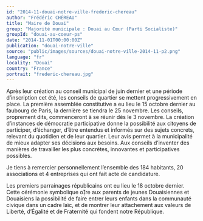 ```yaml
---
id: "2014-11-douai-notre-ville-frederic-chereau"
author: "Frédéric CHÉREAU"
title: "Maire de Douai"
group: "Majorité municipale : Douai au Cœur (Parti Socialiste)"
groupId: "douai-au-coeur-ps"
date: "2014-11-01T00:00:00Z"
publication: "douai-notre-ville"
source: "public/images/sources/douai-notre-ville-2014-11-p2.png"
language: "fr"
locality: "Douai"
country: "France"
portrait: "frederic-chereau.jpg"
---
```


Après leur création au conseil municipal de juin dernier et une période d’inscription cet été, les conseils de quartier se mettent progressivement en place. La première assemblée constitutive a eu lieu le 15 octobre dernier au faubourg de Paris, la dernière se tiendra le 25 novembre. Les conseils, proprement dits, commenceront à se réunir dès le 3 novembre.
La création d’instances de démocratie participative donne la possibilité aux citoyens de participer, d’échanger, d’être entendus et informés sur des sujets concrets, relevant du quotidien et de leur quartier. Leur avis permet à la municipalité de mieux adapter ses décisions aux besoins. Aux conseils d’inventer des manières de travailler les plus concrètes, innovantes et participatives possibles.

Je tiens à remercier personnellement l’ensemble des 184 habitants, 20 associations et 4 entreprises qui ont fait acte de candidature.

Les premiers parrainages républicains ont eu lieu le 18 octobre dernier. Cette cérémonie symbolique ore aux parents de jeunes Douaisiennes et Douaisiens la possibilité de faire entrer leurs enfants dans la communauté civique dans un cadre laïc, et de montrer leur attachement aux valeurs de Liberté, d’Égalité et de Fraternité qui fondent notre République.
